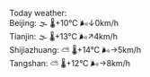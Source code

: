 Today weather:  
Beijing: 🌫  🌡️+10°C 🌬️↓0km/h  
Tianjin: 🌫  🌡️+13°C 🌬️↗4km/h  
Shijiazhuang: ⛅️  🌡️+14°C 🌬️→5km/h  
Tangshan: ⛅️  🌡️+12°C 🌬️→8km/h  
